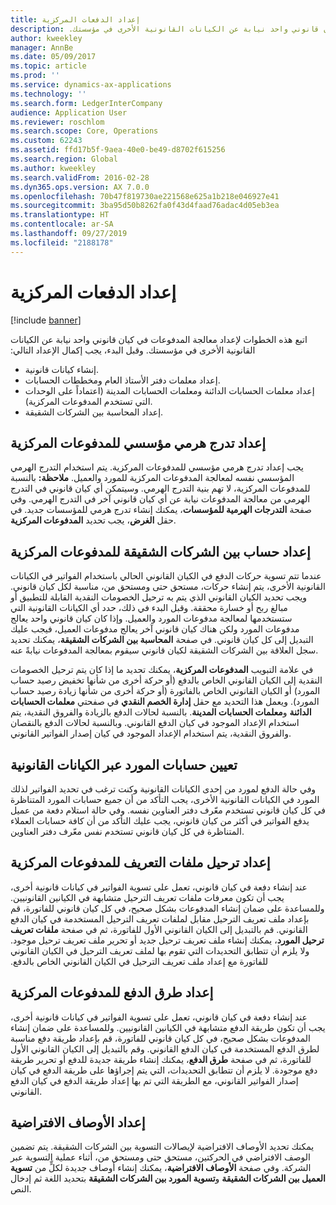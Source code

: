 ```yaml
---
title: إعداد الدفعات المركزية
description: ‏‫اتبع هذه الخطوات لإعداد معالجة المدفوعات في كيان قانوني واحد نيابة عن الكيانات القانونية الأخرى في مؤسستك.
author: kweekley
manager: AnnBe
ms.date: 05/09/2017
ms.topic: article
ms.prod: ''
ms.service: dynamics-ax-applications
ms.technology: ''
ms.search.form: LedgerInterCompany
audience: Application User
ms.reviewer: roschlom
ms.search.scope: Core, Operations
ms.custom: 62243
ms.assetid: ffd17b5f-9aea-40e0-be49-d8702f615256
ms.search.region: Global
ms.author: kweekley
ms.search.validFrom: 2016-02-28
ms.dyn365.ops.version: AX 7.0.0
ms.openlocfilehash: 70b47f819730ae221568e625a1b218e046927e41
ms.sourcegitcommit: 3ba95d50b8262fa0f43d4faad76adac4d05eb3ea
ms.translationtype: HT
ms.contentlocale: ar-SA
ms.lasthandoff: 09/27/2019
ms.locfileid: "2188178"
---
```

# <a name="set-up-centralized-payments"></a>إعداد الدفعات المركزية

[!include [banner](../includes/banner.md)]

‏‫اتبع هذه الخطوات لإعداد معالجة المدفوعات في كيان قانوني واحد نيابة عن الكيانات القانونية الأخرى في مؤسستك. وقبل البدء، يجب إكمال الإعداد التالي:‬

-   إنشاء كيانات قانونية.
-   إعداد معلمات دفتر الأستاذ العام ومخططات الحسابات.
-   إعداد معلمات الحسابات الدائنة ومعلمات الحسابات المدينة (اعتماداً على الوحدات التي تستخدم المدفوعات المركزية).
-   إعداد المحاسبة بين الشركات الشقيقة.

## <a name="set-up-an-organizational-hierarchy-for-centralized-payments"></a>إعداد تدرج هرمي مؤسسي للمدفوعات المركزية
يجب إعداد تدرج هرمي مؤسسي للمدفوعات المركزية. يتم استخدام التدرج الهرمي المؤسسي نفسه لمعالجة المدفوعات المركزية للمورد والعميل. **ملاحظة:** بالنسبة للمدفوعات المركزية، لا تهم بنية التدرج الهرمي. وسيتمكن أي كيان قانوني في التدرج الهرمي من معالجة المدفوعات نيابة عن أي كيان قانوني آخر في التدرج الهرمي. وفي صفحة **التدرجات الهرمية للمؤسسات**، يمكنك إنشاء تدرج هرمي للمؤسسات جديد. في حقل **الغرض**، يجب تحديد **المدفوعات المركزية‬**. 

## <a name="set-up-an-intercompany-account-for-centralized-payments"></a>إعداد حساب بين الشركات الشقيقة للمدفوعات المركزية
عندما تتم تسوية حركات الدفع في الكيان القانوني الحالي باستخدام الفواتير في الكيانات القانونية الأخرى، يتم إنشاء حركات، مستحق حتى ومستحق من، مناسبة لكل كيان قانوني. ويجب تحديد الكيان القانوني الذي يتم به ترحيل الخصومات النقدية القابلة للتطبيق أو مبالغ ربح أو خسارة محققة. وقبل البدء في ذلك، حدد أي الكيانات القانونية التي ستستخدمها لمعالجة مدفوعات المورد والعميل. وإذا كان كيان قانوني واحد يعالج مدفوعات المورد ولكن هناك كيان قانوني آخر يعالج مدفوعات العميل، فيجب عليك التبديل إلى كل كيان قانوني. في صفحة **المحاسبة بين الشركات الشقيقة**، يمكنك تحديد سجل العلاقة بين الشركات الشقيقة لكيان قانوني سيقوم بمعالجة المدفوعات نيابةً عنه. 

في علامة التبويب ‬‏‫**‬‏‫المدفوعات المركزية‬‏‫**‬‏‫، يمكنك تحديد ما إذا كان يتم ترحيل الخصومات النقدية إلى الكيان القانوني الخاص بالدفع (أو حركة أخرى من شأنها تخفيض رصيد حساب المورد) أو الكيان القانوني الخاص بالفاتورة (أو حركة أخرى من شأنها زيادة رصيد حساب المورد).‬ ويعمل هذا التحديد مع حقل **إدارة الخصم النقدي** في صفحتي **معلمات الحسابات الدائنة** و**معلمات الحسابات المدينة**. بالنسبة لحالات الدفع بالزيادة والفروق النقدية، يتم استخدام الإعداد الموجود في كيان الدفع القانوني. وبالنسبة لحالات الدفع بالنقصان والفروق النقدية، يتم استخدام الإعداد الموجود في كيان إصدار الفواتير القانوني.

## <a name="map-vendor-accounts-across-legal-entities"></a>تعيين حسابات المورد عبر الكيانات القانونية
وفي حالة الدفع لمورد من إحدى الكيانات القانونية وكنت ترغب في تحديد الفواتير لذلك المورد في الكيانات القانونية الأخرى، يجب التأكد من أن جميع حسابات المورد المتناظرة في كل كيان قانوني تستخدم معّرف دفتر العناوين نفسه. وفي حالة استلام دفعة من عميل يدفع الفواتير في أكثر من كيان قانوني، يجب عليك التأكد من أن كافة حسابات العملاء المتناظرة في كل كيان قانوني تستخدم نفس معّرف دفتر العناوين.

## <a name="set-up-posting-profiles-for-centralized-payments"></a>إعداد ترحيل ملفات التعريف للمدفوعات المركزية
عند إنشاء دفعة في كيان قانوني، تعمل على تسوية الفواتير في كيانات قانونية أخرى، يجب أن تكون معرفات ملفات تعريف الترحيل متشابهة في الكيانين القانونيين. وللمساعدة على ضمان إنشاء المدفوعات بشكل صحيح، في كل كيان قانوني للفاتورة، قم بإعداد ملف تعريف الترحيل مقابل لملفات تعريف الترحيل المستخدمة في كيان الدفع القانوني. ‏‫قم بالتبديل إلى الكيان القانوني الأول للفاتورة، ثم في صفحة **‬‏‫ملفات تعريف ترحيل المورد‬‏‫**، يمكنك إنشاء ملف تعريف ترحيل جديد أو تحرير ملف تعريف ترحيل موجود. ولا يلزم أن تتطابق التحديدات التي تقوم بها لملف تعريف الترحيل في الكيان القانوني للفاتورة مع إعداد ملف تعريف الترحيل في الكيان القانوني الخاص بالدفع.‬

## <a name="set-up-methods-of-payment-for-centralized-payments"></a>إعداد طرق الدفع للمدفوعات المركزية
عند إنشاء دفعة في كيان قانوني، تعمل على تسوية الفواتير في كيانات قانونية أخرى، يجب أن تكون طريقة الدفع متشابهة في الكيانين القانونيين. وللمساعدة على ضمان إنشاء المدفوعات بشكل صحيح، في كل كيان قانوني للفاتورة، قم بإعداد طريقة دفع ‬مناسبة لطرق الدفع المستخدمة في كيان الدفع القانوني. وقم بالتبديل إلى الكيان القانوني الأول للفاتورة، ثم في صفحة **طرق الدفع**، يمكنك إنشاء طريقة جديدة للدفع أو تحرير طريقة دفع موجودة. لا يلزم أن تتطابق التحديدات، التي يتم إجراؤها على طريقة الدفع في كيان إصدار الفواتير القانوني، مع الطريقة التي تم بها إعداد طريقة الدفع في كيان الدفع القانوني.

## <a name="set-up-default-descriptions"></a>إعداد الأوصاف الافتراضية
يمكنك تحديد الأوصاف الافتراضية لإيصالات التسوية بين الشركات الشقيقة. يتم تضمين الوصف الافتراضي في الحركتين، مستحق حتى ومستحق من، أثناء عملية التسوية عبر الشركة. وفي صفحة **الأوصاف الافتراضية**، يمكنك إنشاء أوصاف جديدة لكلٍّ من **تسوية العميل بين الشركات الشقيقة** و**تسوية المورد بين الشركات الشقيقة** بتحديد اللغة ثم إدخال النص.



